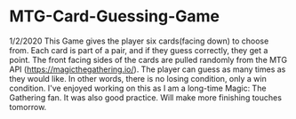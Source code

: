 # MTG-Card-Guessing-Game
 1/2/2020
 This Game gives the player six cards(facing down) to choose from. Each card is part of a pair, and if they guess correctly, they get a point. The front facing sides of the cards are pulled randomly from the MTG API (https://magicthegathering.io/). The player can guess as many times as they would like. In other words, there is no losing condition, only a win condition. I've enjoyed working on this as I am a long-time Magic: The Gathering fan. It was also good practice. Will make more finishing touches tomorrow.
